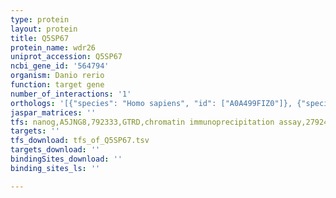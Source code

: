 ```yaml
---
type: protein
layout: protein
title: Q5SP67
protein_name: wdr26
uniprot_accession: Q5SP67
ncbi_gene_id: '564794'
organism: Danio rerio
function: target gene
number_of_interactions: '1'
orthologs: '[{"species": "Homo sapiens", "id": ["A0A499FIZ0"]}, {"species": "Mus musculus", "id": ["<a href=\"/protein/q8c6g8\">Q8C6G8</a>"]}, {"species": "Rattus norvegicus", "id": ["<a href=\"/protein/f1ltr1\">F1LTR1</a>"]}, {"species": "Drosophila melanogaster", "id": ["<a href=\"/protein/q7k0l4\">Q7K0L4</a>"]}, {"species": "Caenorhabditis elegans", "id": ["<a href=\"/protein/q965w8\">Q965W8</a>"]}]'
jaspar_matrices: ''
tfs: nanog,A5JNG8,792333,GTRD,chromatin immunoprecipitation assay,27924024%5Buid%5D,No
targets: ''
tfs_download: tfs_of_Q5SP67.tsv
targets_download: ''
bindingSites_download: ''
binding_sites_ls: ''

---
```

